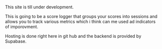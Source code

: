 This site is till under development.

This is going to be a score logger that groups your scores into sessions and allows you to track various metrics which i think can me used ad indicators of imporovment.

Hosting is done right here in git hub and the backend is provided by Supabase.

